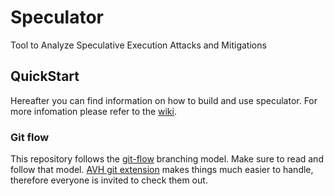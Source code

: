 # Speculator

Tool to Analyze Speculative Execution Attacks and Mitigations

## QuickStart
Hereafter you can find information on how to build and use
speculator. For more infomation please refer to the [wiki](https://github.com/ibm-research/speculator/wiki).


### Git flow
This repository follows the [git-flow][git-flow] branching model. Make sure to read and
follow that model. [AVH git extension][git-flow-avh] makes things much easier to handle,
therefore everyone is invited to check them out.


[git-flow]: http://nvie.com/posts/a-successful-git-branching-model/
[git-flow-avh]: https://github.com/petervanderdoes/gitflow/
